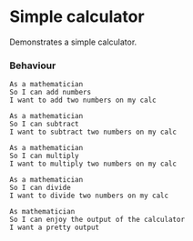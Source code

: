 # Simple calculator

Demonstrates a simple calculator.

### Behaviour

```
As a mathematician
So I can add numbers
I want to add two numbers on my calc
```

```
As a mathematician
So I can subtract
I want to subtract two numbers on my calc
```

```
As a mathematician
So I can multiply
I want to multiply two numbers on my calc
```

```
As a mathematician
So I can divide
I want to divide two numbers on my calc
```

```
As mathematician
So I can enjoy the output of the calculator
I want a pretty output
```
